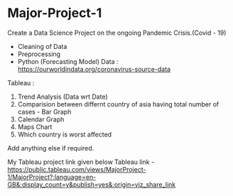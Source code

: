 # Major-Project-1
Create a Data Science Project on the ongoing Pandemic Crisis.(Covid - 19)

- Cleaning of Data
- Preprocessing
- Python (Forecasting Model)
Data : https://ourworldindata.org/coronavirus-source-data

Tableau :
1. Trend Analysis (Data wrt Date)
2. Comparision between differnt country of asia having total number of cases - Bar Graph
3. Calendar Graph 
4. Maps Chart
5. Which country is worst affected


Add anything else if required.

My Tableau project link given below
Tableau link - https://public.tableau.com/views/MajorProject-1/MajorProject?:language=en-GB&:display_count=y&publish=yes&:origin=viz_share_link
